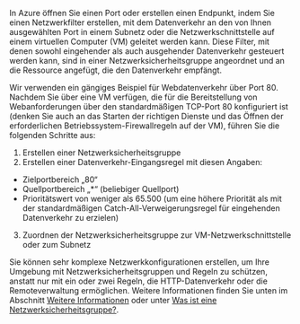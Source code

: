 In Azure öffnen Sie einen Port oder erstellen einen Endpunkt, indem Sie einen Netzwerkfilter erstellen, mit dem Datenverkehr an den von Ihnen ausgewählten Port in einem Subnetz oder die Netzwerkschnittstelle auf einem virtuellen Computer (VM) geleitet werden kann. Diese Filter, mit denen sowohl eingehender als auch ausgehender Datenverkehr gesteuert werden kann, sind in einer Netzwerksicherheitsgruppe angeordnet und an die Ressource angefügt, die den Datenverkehr empfängt.

Wir verwenden ein gängiges Beispiel für Webdatenverkehr über Port 80. Nachdem Sie über eine VM verfügen, die für die Bereitstellung von Webanforderungen über den standardmäßigen TCP-Port 80 konfiguriert ist (denken Sie auch an das Starten der richtigen Dienste und das Öffnen der erforderlichen Betriebssystem-Firewallregeln auf der VM), führen Sie die folgenden Schritte aus:

1. Erstellen einer Netzwerksicherheitsgruppe
2. Erstellen einer Datenverkehr-Eingangsregel mit diesen Angaben:
  - Zielportbereich „80“
  - Quellportbereich „*“ (beliebiger Quellport)
  - Prioritätswert von weniger als 65.500 (um eine höhere Priorität als mit der standardmäßigen Catch-All-Verweigerungsregel für eingehenden Datenverkehr zu erzielen)
3. Zuordnen der Netzwerksicherheitsgruppe zur VM-Netzwerkschnittstelle oder zum Subnetz
    
Sie können sehr komplexe Netzwerkkonfigurationen erstellen, um Ihre Umgebung mit Netzwerksicherheitsgruppen und Regeln zu schützen, anstatt nur mit ein oder zwei Regeln, die HTTP-Datenverkehr oder die Remoteverwaltung ermöglichen. Weitere Informationen finden Sie unten im Abschnitt [Weitere Informationen](#more-information-on-network-security-groups) oder unter [Was ist eine Netzwerksicherheitsgruppe?](../articles/virtual-network/virtual-networks-nsg.md).

<!---HONumber=AcomDC_0601_2016-->